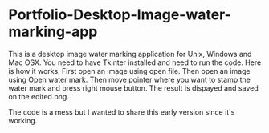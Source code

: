 # Portfolio-Desktop-Image-water-marking-app
This is a desktop image water marking application for Unix, Windows and Mac OSX. You need to have Tkinter installed and need to run the code. Here is how it works. First open an image using open  file. Then  open an image using Open water mark. Then move pointer where you want to stamp the water mark and press right mouse button. The result is dispayed and saved on the edited.png. 

The code is a mess but I wanted to share this early version since it's working.
